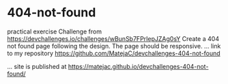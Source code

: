 # 404-not-found

practical exercise
Challenge from <https://devchallenges.io/challenges/wBunSb7FPrIepJZAg0sY>
Create a 404 not found page following the design. The page should be responsive.
...
link to my repository <https://github.com/MatejaC/devchallenges-404-not-found>

...
site is published at <https://matejac.github.io/devchallenges-404-not-found/>
